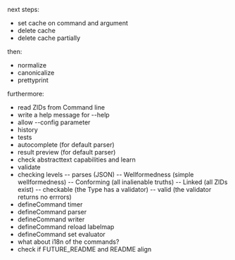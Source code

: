 next steps:
- set cache on command and argument
- delete cache
- delete cache partially

then:
- normalize
- canonicalize
- prettyprint

furthermore:
- read ZIDs from Command line
- write a help message for --help
- allow --config parameter
- history
- tests
- autocomplete (for default parser)
- result preview (for default parser)
- check abstracttext capabilities and learn
- validate
- checking levels
-- parses (JSON)
-- Wellformedness (simple wellformedness)
-- Conforming (all inalienable truths)
-- Linked (all ZIDs exist)
-- checkable (the Type has a validator)
-- valid (the validator returns no errrors)
- defineCommand timer
- defineCommand parser
- defineCommand writer
- defineCommand reload labelmap
- defineCommand set evaluator
- what about i18n of the commands?
- check if FUTURE_README and README align
